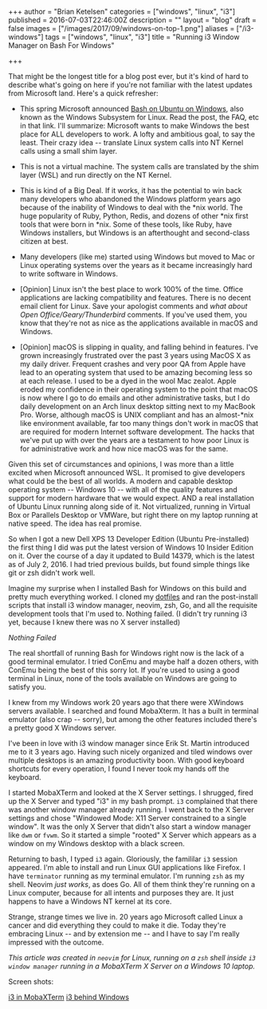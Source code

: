 +++
author = "Brian Ketelsen"
categories = ["windows", "linux", "i3"]
published = 2016-07-03T22:46:00Z
description = ""
layout = "blog"
draft = false
images = ["/images/2017/09/windows-on-top-1.png"]
aliases = ["/i3-windows"]
tags = ["windows", "linux", "i3"]
title = "Running i3 Window Manager on Bash For Windows"

+++

That might be the longest title for a blog post ever, but it's kind of hard to describe what's going on here if you're not familiar with the latest updates from Microsoft land.  <!--more-->Here's a quick refresher:

* This spring Microsoft announced [Bash on Ubuntu on Windows](https://msdn.microsoft.com/en-us/commandline/wsl/about), also known as the Windows Subsystem for Linux.  Read the post, the FAQ, etc in that link.  I'll summarize: Microsoft wants to make Windows the best place for ALL developers to work.  A lofty and ambitious goal, to say the least.  Their crazy idea -- translate Linux system calls into NT Kernel calls using a small shim layer.

* This is not a virtual machine.  The system calls are translated by the shim layer (WSL) and run directly on the NT Kernel.

* This is kind of a Big Deal.  If it works, it has the potential to win back many developers who abandoned the Windows platform years ago because of the inability of Windows to deal with the *nix world.  The huge popularity of Ruby, Python, Redis, and dozens of other *nix first tools that were born in *nix.  Some of these tools, like Ruby, have Windows installers, but Windows is an afterthought and second-class citizen at best.

* Many developers (like me) started using Windows but moved to Mac or Linux operating systems over the years as it became increasingly hard to write software in Windows.  

* [Opinion] Linux isn't the best place to work 100% of the time.  Office applications are lacking compatibility and features.  There is no decent email client for Linux.  Save your apologist comments and *what about Open Office/Geary/Thunderbird* comments.  If you've used them, you know that they're not as nice as the applications available in macOS and Windows.

* [Opinion] macOS is slipping in quality, and falling behind in features.  I've grown increasingly frustrated over the past 3 years using MacOS X as my daily driver.  Frequent crashes and very poor QA from Apple have lead to an operating system that used to be amazing becoming less so at each release.  I used to be a dyed in the wool Mac zealot.  Apple eroded my confidence in their operating system to the point that macOS is now where I go to do emails and other administrative tasks, but I do daily development on an Arch linux desktop sitting next to my MacBook Pro.  Worse, although macOS is UNIX compliant and has an almost-*nix like environment available, far too many things don't work in macOS that are required for modern Internet software development.  The hacks that we've put up with over the years are a testament to how poor Linux is for administrative work and how nice macOS was for the same.

Given this set of circumstances and opinions, I was more than a little excited when Microsoft announced WSL.  It promised to give developers what could be the best of all worlds.  A modern and capable desktop operating system -- Windows 10 -- with all of the quality features and support for modern hardware that we would expect.  AND a real installation of Ubuntu Linux running along side of it.  Not virtualized, running in Virtual Box or Parallels Desktop or VMWare, but right there on my laptop running at native speed.  The idea has real promise.

So when I got a new Dell XPS 13 Developer Edition (Ubuntu Pre-installed) the first thing I did was put the latest version of Windows 10 Insider Edition on it.  Over the course of a day it updated to Build 14379, which is the latest as of July 2, 2016.  I had tried previous builds, but found simple things like git or zsh didn't work well.

Imagine my surprise when I installed Bash for Windows on this build and pretty much everything worked.  I cloned my [dotfiles](https://github.com/bketelsen/dotfiles) and ran the post-install scripts that install i3 window manager, neovim, zsh, Go, and all the requisite development tools that I'm used to.  Nothing failed. (I didn't try running i3 yet, because I knew there was no X server installed)

*Nothing Failed*

The real shortfall of running Bash for Windows right now is the lack of a good terminal emulator.  I tried ConEmu and maybe half a dozen others, with ConEmu being the best of this sorry lot.  If you're used to using a good terminal in Linux, none of the tools available on Windows are going to satisfy you.

I knew from my Windows work 20 years ago that there were XWindows servers available.  I searched and found MobaXterm.  It has a built in terminal emulator (also crap -- sorry), but among the other features included there's a pretty good X Windows server. 

I've been in love with i3 window manager since Erik St. Martin introduced me to it 3 years ago.  Having such nicely organized and tiled windows over multiple desktops is an amazing productivity boon.  With good keyboard shortcuts for every operation, I found I never took my hands off the keyboard.  

I started MobaXTerm and looked at the X Server settings.  I shrugged, fired up the X Server and typed "i3" in my bash prompt.  `i3` complained that there was another window manager already running.  I went back to the X Server settings and chose "Windowed Mode: X11 Server constrained to a single window".  It was the only X Server that didn't also start a window manager like `dwm` or `fvwm`.  So it started a simple "rooted" X Server which appears as a window on my Windows desktop with a black screen.

Returning to bash, I typed `i3` again.  Gloriously, the famililar `i3` session appeared.  I'm able to install and run Linux GUI applications like Firefox.  I have `terminator` running as my terminal emulator.  I'm running `zsh` as my shell.  Neovim *just works*, as does Go.  All of them think they're running on a Linux computer, because for all intents and purposes they are.  It just happens to have a Windows NT kernel at its core.

Strange, strange times we live in. 20 years ago Microsoft called Linux a cancer and did everything they could to make it die.  Today they're embracing Linux -- and by extension me -- and I have to say I'm really impressed with the outcome.

*This article was created in `neovim` for Linux, running on a `zsh` shell inside `i3 window manager` running in a MobaXTerm X Server on a Windows 10 laptop.*

Screen shots:

[i3 in MobaXTerm](/images/2017/09/i3.png)
[i3 behind Windows](/images/2017/09/windows-on-top.png)



